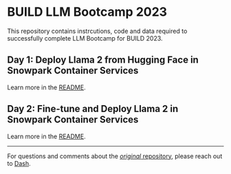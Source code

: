 # BUILD LLM Bootcamp 2023

This repository contains instrcutions, code and data required to successfully complete LLM Bootcamp for BUILD 2023.

## Day 1: Deploy Llama 2 from Hugging Face in Snowpark Container Services

Learn more in the [README](/day1/README.md).

## Day 2: Fine-tune and Deploy Llama 2 in Snowpark Container Services

Learn more in the [README](/day2/README.md).

---

For questions and comments about the [_original_ repository](https://github.com/Snowflake-Labs/llm-bootcamp-build-2023), please reach out to [Dash](dash.desai@snowflake.com).
